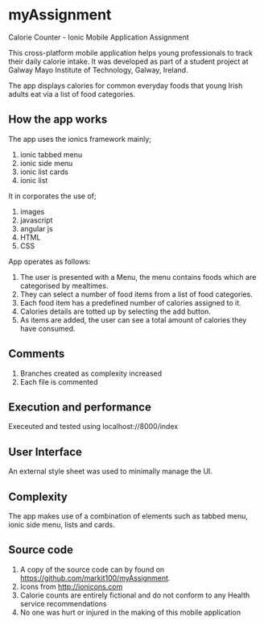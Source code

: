 # myAssignment

Calorie Counter - Ionic Mobile Application Assignment

This cross-platform mobile application helps young professionals to track their daily calorie intake. It was developed as part of a student project at Galway Mayo Institute of Technology, Galway, Ireland.

The app displays calories for common everyday foods that young Irish adults eat via a list of food categories. 

## How the app works

The app uses the ionics framework mainly;

1. ionic tabbed menu
2. ionic side menu
3. ionic list cards 
4. ionic list

It in corporates the use of; 

1. images
2. javascript
3. angular js
4. HTML
5. CSS

App operates as follows:

1. The user is presented with a Menu, the menu contains foods which are categorised by mealtimes. 
2. They can select a number of food items from a list of food categories. 
3. Each food item has a predefined number of calories assigned to it.
4. Calories details are totted up by selecting the add button. 
5. As items are added, the user can see a total amount of calories they have consumed.

## Comments

1. Branches created as complexity increased
2. Each file is commented

## Execution and performance

Execeuted and tested using localhost://8000/index  

## User Interface

An external style sheet was used to minimally manage the UI. 

## Complexity

The app makes use of a combination of elements such as tabbed menu, ionic side menu, lists and cards.

## Source code

1. A copy of the source code can by found on https://github.com/markit100/myAssignment.
2. Icons from http://ionicons.com
3. Calorie counts are entirely fictional and do not conform to any Health service recommendations
4. No one was hurt or injured in the making of this mobile application


